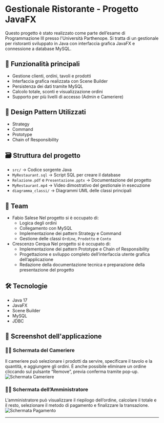 # Gestionale Ristorante - Progetto JavaFX

Questo progetto è stato realizzato come parte dell’esame di Programmazione III presso l'Università Parthenope. Si tratta di un gestionale per ristoranti sviluppato in Java con interfaccia grafica JavaFX e connessione a database MySQL.

## 🎯 Funzionalità principali

- Gestione clienti, ordini, tavoli e prodotti
- Interfaccia grafica realizzata con Scene Builder
- Persistenza dei dati tramite MySQL
- Calcolo totale, sconti e visualizzazione ordini
- Supporto per più livelli di accesso (Admin e Cameriere)

## 🧠 Design Pattern Utilizzati

- Strategy
- Command
- Prototype
- Chain of Responsibility

## 🗃️ Struttura del progetto

- `src/` → Codice sorgente Java
- `MyRestaurant.sql` → Script SQL per creare il database
- `Relazione.pdf` e `Presentazione.pptx` → Documentazione del progetto
- `MyRestaurant.mp4` → Video dimostrativo del gestionale in esecuzione
- `diagramma_classi/` → Diagrammi UML delle classi principali

## 👥 Team

- Fabio Salese 
    Nel progetto si è occupato di:
    - Logica degli ordini
    - Collegamento con MySQL
    - Implementazione dei pattern Strategy e Command
    - Gestione delle classi `Ordine`, `Prodotto` e `Conto`
- Crescenzo Cerqua
 Nel progetto si è occupato di:
    - Implementazione dei pattern Prototype e Chain of Responsibility
    - Progettazione e sviluppo completo dell’interfaccia utente grafica dell’applicazione 
    - Redazione della documentazione tecnica e preparazione della presentazione del progetto

## 🛠️ Tecnologie

- Java 17
- JavaFX
- Scene Builder
- MySQL
- JDBC

## 📸 Screenshot dell'applicazione

### 👨‍🍳 Schermata del Cameriere  
Il cameriere può selezionare i prodotti da servire, specificare il tavolo e la quantità, e aggiungere gli ordini. È anche possibile eliminare un ordine cliccando sul pulsante “Remove”, previa conferma tramite pop-up.  
![Schermata Cameriere](SchermataCameriere.png)

### 👨‍💼 Schermata dell’Amministratore  
L’amministratore può visualizzare il riepilogo dell’ordine, calcolare il totale e il resto, selezionare il metodo di pagamento e finalizzare la transazione.  
![Schermata Pagamento](SchermataPagamento.png)

---

